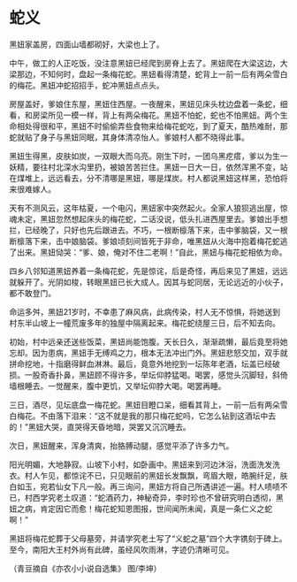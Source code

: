 # 蛇义

黑妞家盖房，四面山墙都砌好，大梁也上了。 

中午，做工的人正吃饭，没注意黑妞已经爬到房脊上去了。黑妞爬在大梁这边，大梁那边，不知何时，盘起一条梅花蛇。黑妞看得清楚，蛇背上一前一后有两朵雪白的梅花。黑妞冲蛇招招手，蛇冲黑妞点点头。 

房屋盖好，爹娘住东屋，黑妞住西屋。一夜醒来，黑妞见床头枕边盘着一条蛇，细看，和房梁所见一模一样，背上有两朵梅花。黑妞不怕蛇，蛇也不怕黑妞。两个生命相处得很和平，黑妞不时偷偷弄些食物来给梅花蛇吃，到了夏天，酷热难耐，那蛇就贴了身子与黑妞同眠，其身体清凉怡人。爹娘村人都不晓得此事。 

黑妞生得黑，皮肤如炭，一双眼大而乌亮。刚生下时，一团乌黑疙瘩，爹以为生一妖精，要往村北深水沟里扔，被娘苦苦拦住。黑妞一日大一日，依然浑黑不变，站在煤堆上，远远看去，分不清哪是黑妞，哪是煤炭。村人都说黑妞这样黑，恐怕将来很难嫁人。 

天有不测风云，这年枯夏，一个电闪，黑妞家中突然起火。全家人狼狈逃出屋，惊魂未定，黑妞忽然想起床头的梅花蛇，二话没说，低头扎进西屋里去。爹娘出手想拦，已经晚了，只好也先后跟进去。不巧，一根断檩落下来，击中爹脑袋，又一根断檩落下来，击中娘脑袋。爹娘顷刻间皆死于非命，唯黑妞从火海中抱着梅花蛇逃了出来。黑妞恸哭：“爹、娘，俺对不住二老啊！”自此，黑妞与梅花蛇相依为命。 

四乡八邻知道黑妞养着一条梅花蛇，先是惊诧，后是奇怪，再后来见了黑妞，远远就躲开了。光阴如梭，转眼黑妞已长大成人。因其与蛇同居，无论远近的小伙子，都不敢登门。 

命运多舛，黑妞21岁时，不幸患了麻风病，此病传染，村人无不惊惧，将她送到村东半山坡上一幢荒废多年的独屋中隔离起来。梅花蛇绕屋三日，后不知去向。 

初始，村中远亲还送些饭菜，黑妞尚能饱腹。天长日久，渐渐疏懒，最后竟至将她忘却。因为患病，黑妞手无缚鸡之力，根本无法冲出门外。黑妞悲怒交加，双手就拼命挖地，十指磨得鲜血淋淋。最后，竟意外地挖到一坛陈年老酒，坛盖已经破损。一股奇香扑鼻，黑妞顾不得许多，举坛仰脖猛喝。喝罢，感觉头沉脚轻，斜倚墙根睡去。一觉醒来，腹中更饥，又举坛仰脖大喝。喝罢再睡。 

三日，酒尽，见坛底盘一梅花蛇。黑妞目瞪口呆，细看其背上，一前一后有两朵雪白梅花。不由落下泪来：“这不就是我的那只梅花蛇吗，它怎么钻到这酒坛中去的！”黑妞大哭，直哭得天昏地暗，哭罢又沉沉睡去。 

次日，黑妞醒来，浑身清爽，抬胳膊动腿，感觉平添了许多力气。 

阳光明媚，大地静寂。山坡下小村，如卧画中。黑妞来到河边沐浴，洗面洗发洗衣。村人乍见，都惊诧不已，只见眼前的黑妞长发飘飘，弯眉大眼，皓腕纤足，肤白如玉，宛若仙女下凡一般。再三询问，黑妞方将自己所遇讲述一遍。村人啧啧不已，村西学究老土叹道：“蛇酒药力，神秘奇异，李时珍也不曾研究明白透彻，黑妞之病，肯定因它而愈！梅花蛇知恩图报，世间闻所未闻，真是一条仁义之蛇啊！” 

黑妞将梅花蛇葬于父母墓旁，并请学究老土写了“义蛇之墓”四个大字镌刻于碑上。至今，南阳大王村外尚有此碑，虽经风吹雨淋，字迹仍清晰可见。 

（青豆摘自《亦农小小说自选集》 图/李坤）